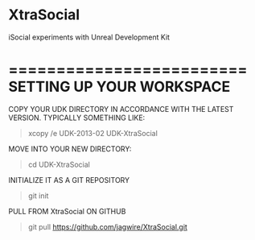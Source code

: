XtraSocial
==========

iSocial experiments with Unreal Development Kit

=========================
SETTING UP YOUR WORKSPACE
=========================


COPY YOUR UDK DIRECTORY IN ACCORDANCE WITH THE LATEST VERSION. TYPICALLY SOMETHING LIKE:
> xcopy /e UDK-2013-02 UDK-XtraSocial

MOVE INTO YOUR NEW DIRECTORY:
> cd UDK-XtraSocial


INITIALIZE IT AS A GIT REPOSITORY
> git init

PULL FROM XtraSocial ON GITHUB
> git pull https://github.com/jagwire/XtraSocial.git

